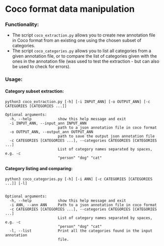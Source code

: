 # Coco format data manipulation

### Functionality:
- The script ```coco_extraction.py``` allows you to create new annotation file in Coco format from an existing one using the chosen subset of categories.
- The script ```coco_categories.py``` allows you to list all categories from a given annotation file, or to compare the list of categories given with the ones in the annotation file (was used to test the extraction - but can also be used to check for errors).

### Usage:
#### Category subset extraction: 
```
python3 coco_extraction.py [-h] [-i INPUT_ANN] [-o OUTPUT_ANN] [-c CATEGORIES [CATEGORIES ...]]
```

```
Optional arguments:
  -h, --help            show this help message and exit
  -i INPUT_ANN, --input_ann INPUT_ANN
                        path to a json annotation file in coco format
  -o OUTPUT_ANN, --output_ann OUTPUT_ANN
                        path to save the output json annotation file
  -c CATEGORIES [CATEGORIES ...], --categories CATEGORIES [CATEGORIES ...]
                        List of category names separated by spaces, e.g. -c
                        "person" "dog" "cat"

```
#### Category listing and comparing:
```
python3 coco_categories.py [-h] [-i ANN] [-c CATEGORIES [CATEGORIES ...]] [-l]
```
```

Optional arguments:
  -h, --help            show this help message and exit
  -i ANN, --ann ANN     Path to a json annotation file in coco format
  -c CATEGORIES [CATEGORIES ...], --categories CATEGORIES [CATEGORIES ...]
                        List of category names separated by spaces, e.g. -c
                        "person" "dog" "cat"
  -l, --list            Print all the categories found in the input annotation
                        file.

```

